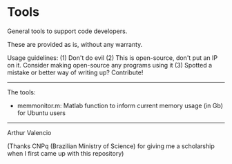 # Tools

General tools to support code developers.

These are provided as is, without any warranty.

Usage guidelines:
(1) Don't do evil
(2) This is open-source, don't put an IP on it. Consider making open-source any programs using it
(3) Spotted a mistake or better way of writing up? Contribute!

---------------------------

The tools:

* memmonitor.m: Matlab function to inform current memory usage (in Gb) for Ubuntu users


--------------------------
Arthur Valencio

(Thanks CNPq (Brazilian Ministry of Science) for giving me a scholarship when I first came up with this repository)
